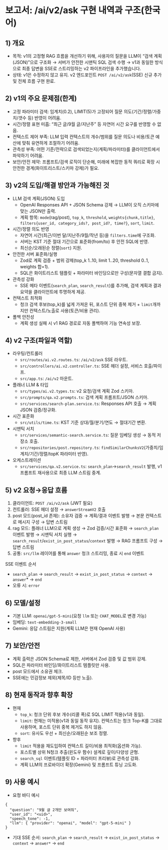 # 보고서: /ai/v2/ask 구현 내역과 구조(한국어)

## 1) 개요
- 목적: v1의 고정형 RAG 흐름을 개선하기 위해, 사용자의 질문을 LLM이 “검색 계획(JSON)”으로 구조화 → 서버가 안전한 시맨틱 SQL 검색 수행 → v1과 동일한 방식으로 최종 답변을 SSE로 스트리밍하는 v2 파이프라인을 추가했습니다.
- 상태: v1은 수정하지 않고 유지. v2 엔드포인트 `POST /ai/v2/ask`(SSE) 신규 추가 및 전체 흐름 구현 완료.

## 2) v1의 주요 문제점(한계)
- 고정 파라미터 검색: 임계치(0.2), LIMIT(5)가 고정되어 질문 의도(기간/정렬/가중치/갯수 등) 반영이 어려움.
- 시간/정렬 표현 미흡: “최근 글/9월 글/지난주” 등 자연어 시간 요구를 반영할 수 없음.
- 컨텍스트 제어 부족: LLM 입력 컨텍스트의 개수/범위를 질문 의도나 비용/토큰 예산에 맞춰 유연하게 조절하기 어려움.
- 관측성 부족: 어떤 기준/전략으로 검색되었는지(계획/파라미터)를 클라이언트에서 파악하기 어려움.
- 보안/안전 제약: 프롬프트/검색 로직이 단순해, 미래에 복잡한 동적 쿼리로 확장 시 안전한 경계(화이트리스트/스키마 강제)가 필요.

## 3) v2의 도입/해결 방안과 가능해진 것
- LLM 검색 계획(JSON) 도입
  - OpenAI Responses API + JSON Schema 강제 → LLM이 오직 스키마에 맞는 JSON만 출력.
  - 계획 항목: `mode`(rag/post), `top_k`, `threshold`, `weights{chunk,title}`, `filters{user_id, category_ids?, post_id?, time?}`, `sort`, `limit`.
- 시간/정렬 의도 반영
  - 자연어 시간(최근/이번 달/지난주/9월/작년 등)을 `filters.time`에 구조화.
  - 서버는 KST 기준 절대 기간으로 표준화(from/to) 후 안전 SQL에 반영.
  - 최신순/오래된순 정렬(`sort`) 지원.
- 안전한 서버 표준화/실행
  - Zod로 계획 검증 + 범위 강제(top_k 1..10, limit 1..20, threshold 0..1, weights 합=1).
  - SQL은 화이트리스트 템플릿 + 파라미터 바인딩으로만 구성(문자열 결합 금지).
- 관측성 강화
  - SSE 메타 이벤트(`search_plan`, `search_result`)를 추가해, 검색 계획과 결과 요약을 클라이언트에 투명하게 제공.
- 컨텍스트 최적화
  - 청크 검색 후보(top_k)를 넓게 가져온 뒤, 포스트 단위 중복 제거 + `limit`개까지만 컨텍스트/노출로 사용(토큰/비용 관리).
- 폴백 안전성
  - 계획 생성 실패 시 v1 RAG 경로로 자동 폴백하여 기능 연속성 보장.

## 4) v2 구조(파일과 역할)
- 라우팅/컨트롤러
  - `src/routes/ai.v2.routes.ts`: `/ai/v2/ask` SSE 라우트.
  - `src/controllers/ai.v2.controller.ts`: SSE 헤더 설정, 서비스 호출/파이프.
  - `src/app.ts`: `/ai/v2` 마운트.
- 플래너 LLM & 타입
  - `src/types/ai.v2.types.ts`: v2 요청/검색 계획 Zod 스키마.
  - `src/prompts/qa.v2.prompts.ts`: 검색 계획 프롬프트/JSON 스키마.
  - `src/services/search-plan.service.ts`: Responses API 호출 → 계획 JSON 검증/정규화.
- 시간 표준화
  - `src/utils/time.ts`: KST 기준 상대/월/분기/연도 → 절대기간 변환.
- 시맨틱 서치
  - `src/services/semantic-search.service.ts`: 질문 임베딩 생성 → 동적 저장소 호출.
  - `src/repositories/post.repository.ts`: `findSimilarChunksV2`(가중치/임계치/기간/정렬/topK 파라미터 반영).
- 오케스트레이션
  - `src/services/qa.v2.service.ts`: `search_plan`→`search_result` 발행, v1 프롬프트 재사용으로 최종 LLM 스트림 중계.

## 5) v2 요청→응답 흐름
1) 클라이언트: `POST /ai/v2/ask` (JWT 필요)
2) 컨트롤러: SSE 헤더 설정 → `answerStreamV2` 호출
3) post 모드(post_id 존재): 소유자 검증 → 계획/결과 이벤트 발행 → 본문 컨텍스트로 메시지 구성 → 답변 스트림
4) rag 모드: 플래너 LLM으로 계획 생성 → Zod 검증/시간 표준화 → `search_plan` 이벤트 발행 → 시맨틱 서치 실행 → `search_result`/`exist_in_post_status`/`context` 발행 → RAG 프롬프트 구성 → 답변 스트림
5) 공통: `src/llm` 레이어를 통해 `answer` 청크 스트리밍, 종료 시 `end` 이벤트

SSE 이벤트 순서
- `search_plan` → `search_result` → `exist_in_post_status` → `context` → `answer`* → `end`
- 오류 시: `error`

## 6) 모델/설정
- 기본 LLM: `openai/gpt-5-mini`(요청 `llm` 또는 `CHAT_MODEL`로 변경 가능)
- 임베딩: `text-embedding-3-small`
- Gemini: 응답 스트림은 지원(계획 LLM은 현재 OpenAI 사용)

## 7) 보안/안전
- 계획 출력은 JSON Schema로 제한, 서버에서 Zod 검증 및 값 범위 강제.
- SQL은 파라미터 바인딩/화이트리스트 템플릿만 사용.
- post 모드에서 소유권 체크.
- SSE에는 민감정보 제외(제목/ID 등만 노출).

## 8) 현재 동작과 향후 확장
- 현재
  - `top_k`: 청크 단위 후보 개수(리콜 폭)로 SQL LIMIT 적용(v1과 동일).
  - `limit`: 현재는 미적용(v1과 동일 동작 유지). 컨텍스트는 청크 Top-K를 그대로 사용하며, 포스트 단위 중복 제거도 하지 않음.
  - `sort`: 유사도 우선 + 최신순/오래된순 보조 정렬.
- 향후
  - `limit` 적용을 재도입하여 컨텍스트 길이/비용 최적화(옵션화 가능).
  - 포스트별 상위 N청크 추출(윈도우 함수) 설계로 깊이/다양성 균형.
  - `search_sql` 이벤트(템플릿 ID + 파라미터 프리뷰)로 관측성 강화.
  - 계획 LLM의 프로바이더 확장(Gemini) 및 프롬프트 튜닝 고도화.

## 9) 사용 예시
- 요청 바디 예시
```
{
  "question": "9월 글 2개만 보여줘",
  "user_id": "<uid>",
  "speech_tone": -1,
  "llm": { "provider": "openai", "model": "gpt-5-mini" }
}
```
- 기대 SSE 순서: `search_plan` → `search_result` → `exist_in_post_status` → `context` → `answer*` → `end`
